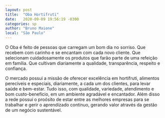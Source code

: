 ```yaml
---
layout: post
title:  "Oba Hortifruti"
date:   2020-09-09 19:56:19 -0300
categories: sp
author: "Bruno Maione"
local: "São Paulo"
---
```


O Oba é feito de pessoas que carregam um bom dia no sorriso. Que recebem com carinho e se encantam com cada novo cliente. Que selecionam cuidadosamente os produtos que farão parte de uma refeição em família. Que cultivam diariamente a qualidade, transparência, respeito e confiança.

O mercado possui a missão de oferecer excelência em hortifruti, alimentos perecíveis e especiais, diariamente, a cada um dos clientes, para levar saúde e bem-estar. Tudo isso, com qualidade, variedade, atendimento e bom custo-benefício, em um ambiente agradável e encantador. Além disso a rede possui o proósito de estar entre as melhores empresas para se trabalhar e gerir o aprendizado contínuo, gerando valor através da gestão de um negócio sustentável.